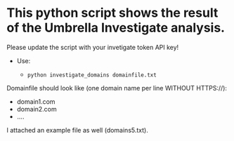# This python script shows the result of the Umbrella Investigate analysis.

Please update the script with your invetigate token API key!

- Use:
   -     python investigate_domains domainfile.txt




Domainfile should look like (one domain name per line WITHOUT HTTPS://):
- domain1.com
- domain2.com
- ....

I attached an example file as well (domains5.txt).
